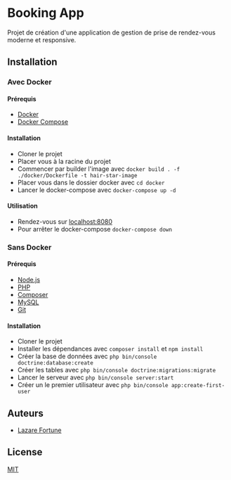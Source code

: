 # Booking App

Projet de création d'une application de gestion de prise de rendez-vous moderne et responsive.

## Installation

### Avec Docker

#### Prérequis

- [Docker](https://www.docker.com/)
- [Docker Compose](https://docs.docker.com/compose/)

#### Installation

- Cloner le projet
- Placer vous à la racine du projet
- Commencer par builder l'image avec `docker build . -f ./docker/Dockerfile -t hair-star-image`
- Placer vous dans le dossier docker avec `cd docker`
- Lancer le docker-compose avec `docker-compose up -d`

#### Utilisation

- Rendez-vous sur [localhost:8080](http://localhost:8080)
- Pour arrêter le docker-compose `docker-compose down`

### Sans Docker

#### Prérequis

- [Node.js](https://nodejs.org/en/)
- [PHP](https://www.php.net/)
- [Composer](https://getcomposer.org/)
- [MySQL](https://www.mysql.com/fr/)
- [Git](https://git-scm.com/)

#### Installation

- Cloner le projet
- Installer les dépendances avec `composer install` et `npm install`
- Créer la base de données avec `php bin/console doctrine:database:create`
- Créer les tables avec `php bin/console doctrine:migrations:migrate`
- Lancer le serveur avec `php bin/console server:start`
- Créer un le premier utilisateur avec `php bin/console app:create-first-user`

## Auteurs

- [Lazare Fortune](https://lazarefortune.com/)

## License

[MIT](https://choosealicense.com/licenses/mit/)
